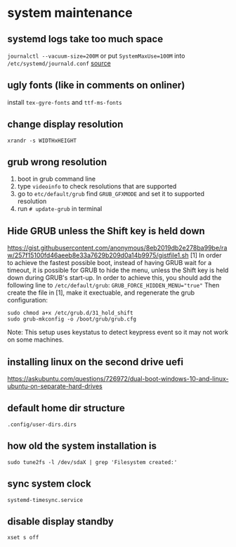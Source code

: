 # system maintenance

## systemd logs take too much space
`journalctl --vacuum-size=200M`
or put `SystemMaxUse=100M` into `/etc/systemd/journald.conf`
[source](https://askubuntu.com/questions/1012912/systemd-logs-journalctl-are-too-large-and-slow)

## ugly fonts (like in comments on onliner)
install `tex-gyre-fonts` and `ttf-ms-fonts`

## change display resolution
`xrandr -s WIDTHxHEIGHT`

## grub wrong resolution
1. boot in grub command line
2. type `videoinfo` to check resolutions that are supported
3. go to `etc/default/grub` find `GRUB_GFXMODE` and set it to supported resolution
4. run `# update-grub` in terminal

## Hide GRUB unless the Shift key is held down
https://gist.githubusercontent.com/anonymous/8eb2019db2e278ba99be/raw/257f15100fd46aeeb8e33a7629b209d0a14b9975/gistfile1.sh [1]
In order to achieve the fastest possible boot, instead of having GRUB wait for a timeout, it is possible for GRUB to hide the menu, unless the Shift key is held down during GRUB's start-up.
In order to achieve this, you should add the following line to `/etc/default/grub`:
`GRUB_FORCE_HIDDEN_MENU="true"`
Then create the file in [1], make it exectuable, and regenerate the grub configuration:
```
sudo chmod a+x /etc/grub.d/31_hold_shift
sudo grub-mkconfig -o /boot/grub/grub.cfg
```
Note: This setup uses keystatus to detect keypress event so it may not work on some machines.

## installing linux on the second drive uefi
https://askubuntu.com/questions/726972/dual-boot-windows-10-and-linux-ubuntu-on-separate-hard-drives

## default home dir structure
`.config/user-dirs.dirs`

## how old the system installation is
`sudo tune2fs -l /dev/sdaX | grep 'Filesystem created:'`

## sync system clock
`systemd-timesync.service`

## disable display standby
`xset s off`


